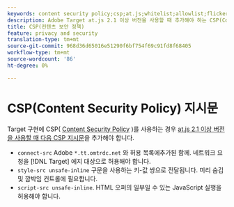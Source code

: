 ```yaml
---
keywords: content security policy;csp;at.js;whitelist;allowlist;flicker;pre-hide;pre-hiding;prehiding
description: Adobe Target at.js 2.1 이상 버전을 사용할 때 추가해야 하는 CSP(Content Security Policy) 지시문에 대한 정보입니다.
title: CSP(컨텐츠 보안 정책)
feature: privacy and security
translation-type: tm+mt
source-git-commit: 968d36d65016e51290f6bf754f69c91fd8f68405
workflow-type: tm+mt
source-wordcount: '86'
ht-degree: 0%

---
```



# CSP(Content Security Policy) 지시문

Target 구현에 CSP( [Content Security Policy](https://en.wikipedia.org/wiki/Content_Security_Policy) )를 사용하는 경우 [at.js 2.1 이상 버전을 사용할 때 다음 CSP 지시문](/help/c-implementing-target/c-implementing-target-for-client-side-web/target-atjs-versions.md)을 추가해야 합니다.

* `connect-src` Adobe `*.tt.omtrdc.net` 와 허용 목록에추가된 함께. 네트워크 요청을 [!DNL Target] 에지 대상으로 허용해야 합니다.
* `style-src unsafe-inline` 구문을 사용하는 키-값 쌍으로 전달됩니다. 미리 숨김 및 깜박임 컨트롤에 필요합니다.
* `script-src unsafe-inline`.  HTML 오퍼의 일부일 수 있는 JavaScript 실행을 허용해야 합니다.
